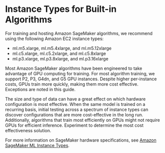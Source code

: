 # Instance Types for Built\-in Algorithms<a name="cmn-info-instance-types"></a>

For training and hosting Amazon SageMaker algorithms, we recommend using the following Amazon EC2 instance types:
+  ml\.m5\.xlarge, ml\.m5\.4xlarge, and ml\.m5\.12xlarge
+  ml\.c5\.xlarge, ml\.c5\.2xlarge, and ml\.c5\.8xlarge 
+  ml\.p3\.xlarge, ml\.p3\.8xlarge, and ml\.p3\.16xlarge 

Most Amazon SageMaker algorithms have been engineered to take advantage of GPU computing for training\. For most algorithm training, we support P2, P3, G4dn, and G5 GPU instances\. Despite higher per\-instance costs, GPUs train more quickly, making them more cost effective\. Exceptions are noted in this guide\.

The size and type of data can have a great effect on which hardware configuration is most effective\. When the same model is trained on a recurring basis, initial testing across a spectrum of instance types can discover configurations that are more cost\-effective in the long run\. Additionally, algorithms that train most efficiently on GPUs might not require GPUs for efficient inference\. Experiment to determine the most cost effectiveness solution\.

For more information on SageMaker hardware specifications, see [Amazon SageMaker ML Instance Types](https://aws.amazon.com/sagemaker/pricing/instance-types/)\.